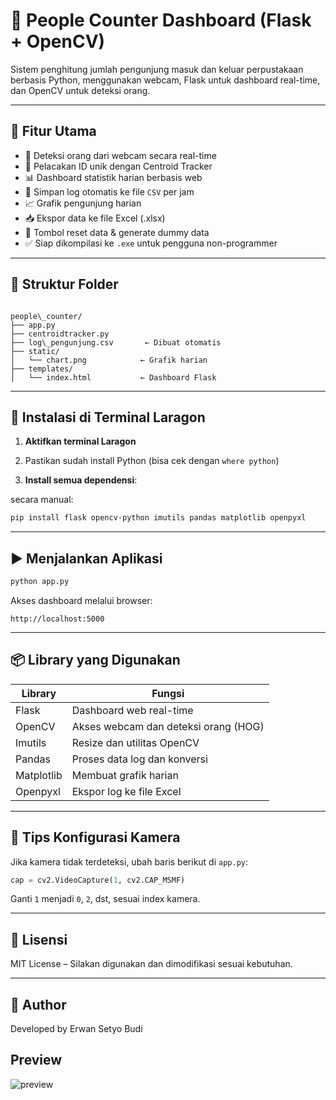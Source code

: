 # 👣 People Counter Dashboard (Flask + OpenCV)

Sistem penghitung jumlah pengunjung masuk dan keluar perpustakaan berbasis Python, menggunakan webcam, Flask untuk dashboard real-time, dan OpenCV untuk deteksi orang.

---

## 🎥 Fitur Utama

- 📸 Deteksi orang dari webcam secara real-time
- 🧠 Pelacakan ID unik dengan Centroid Tracker
- 📊 Dashboard statistik harian berbasis web
- 🧾 Simpan log otomatis ke file `CSV` per jam
- 📈 Grafik pengunjung harian
- 📥 Ekspor data ke file Excel (.xlsx)
- 🔄 Tombol reset data & generate dummy data
- ✅ Siap dikompilasi ke `.exe` untuk pengguna non-programmer

---

## 🧱 Struktur Folder

```

people\_counter/
├── app.py
├── centroidtracker.py
├── log\_pengunjung.csv       ← Dibuat otomatis
├── static/
│   └── chart.png            ← Grafik harian
├── templates/
│   └── index.html           ← Dashboard Flask

````

---

## 🧰 Instalasi di Terminal Laragon

1. **Aktifkan terminal Laragon**
2. Pastikan sudah install Python (bisa cek dengan `where python`)

4. **Install semua dependensi**:

secara manual:

```bash
pip install flask opencv-python imutils pandas matplotlib openpyxl
```

---

## ▶️ Menjalankan Aplikasi

```bash
python app.py
```

Akses dashboard melalui browser:

```
http://localhost:5000
```

---

## 📦 Library yang Digunakan

| Library    | Fungsi                               |
| ---------- | ------------------------------------ |
| Flask      | Dashboard web real-time              |
| OpenCV     | Akses webcam dan deteksi orang (HOG) |
| Imutils    | Resize dan utilitas OpenCV           |
| Pandas     | Proses data log dan konversi         |
| Matplotlib | Membuat grafik harian                |
| Openpyxl   | Ekspor log ke file Excel             |

---

## 🔧 Tips Konfigurasi Kamera

Jika kamera tidak terdeteksi, ubah baris berikut di `app.py`:

```python
cap = cv2.VideoCapture(1, cv2.CAP_MSMF)
```

Ganti `1` menjadi `0`, `2`, dst, sesuai index kamera.

---

## 📄 Lisensi

MIT License – Silakan digunakan dan dimodifikasi sesuai kebutuhan.

---

## 👤 Author

Developed by Erwan Setyo Budi

## Preview

![preview](https://github.com/user-attachments/assets/0e53b434-ec36-48e6-8ea9-b0b911093e73)

